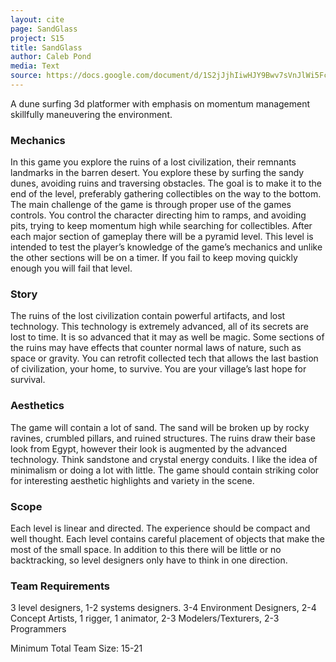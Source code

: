 ```yaml
---
layout: cite
page: SandGlass
project: S15
title: SandGlass
author: Caleb Pond
media: Text
source: https://docs.google.com/document/d/1S2jJjhIiwHJY9Bwv7sVnJlWi5FcrU7rFbiRPqWLbx2g/edit?usp=sharing
---
```

A dune surfing 3d platformer with emphasis on momentum management skillfully maneuvering the environment.

### Mechanics

In this game you explore the ruins of a lost civilization, their remnants landmarks in the barren desert. You explore these by surfing the sandy dunes, avoiding ruins and traversing obstacles. The goal is to make it to the end of the level, preferably gathering collectibles on the way to the bottom. The main challenge of the game is through proper use of the games controls. You control the character directing him to ramps, and avoiding pits, trying to keep momentum high while searching for collectibles. After each major section of gameplay there will be a pyramid level. This level is intended to test the player’s knowledge of the game’s mechanics and unlike the other sections will be on a timer. If you fail to keep moving quickly enough you will fail that level.

### Story

The ruins of the lost civilization contain powerful artifacts, and lost technology. This technology is extremely advanced, all of its secrets are lost to time. It is so advanced that it may as well be magic. Some sections of the ruins may have effects that counter normal laws of nature, such as space or gravity. You can retrofit collected tech that allows the last bastion of civilization, your home, to survive. You are your village’s last hope for survival.

### Aesthetics

The game will contain a lot of sand. The sand will be broken up by rocky ravines, crumbled pillars, and ruined structures. The ruins draw their base look from Egypt, however their look is augmented by the advanced technology. Think sandstone and crystal energy conduits. I like the idea of minimalism or doing a lot with little. The game should contain striking color for interesting aesthetic highlights and variety in the scene.

### Scope

Each level is linear and directed. The experience should be compact and well thought. Each level contains careful placement of objects that make the most of the small space. In addition to this there will be little or no backtracking, so level designers only have to think in one direction.

### Team Requirements

3 level designers, 1-2 systems designers. 3-4 Environment Designers, 2-4 Concept Artists, 1 rigger, 1 animator, 2-3 Modelers/Texturers, 2-3 Programmers

Minimum Total Team Size: 15-21

